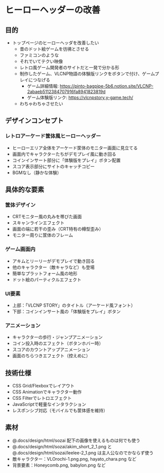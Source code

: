 # ヒーローヘッダーの改善

## 目的

- トップページのヒーローヘッダを改善したい
  - 昔のドット絵ゲームを彷彿とさせる
  - ファミコンのような
  - それでいてテクい映像
  - レトロ風ゲーム開発者のサイトだと一発で分かる形
  - 制作したゲーム、VLCNP物語の体験版リンクをボタンで付け、ゲームプレイにつなげる
    - ゲーム詳細情報: https://pinto-bagpipe-5b6.notion.site/VLCNP-2abaeb5112384707916fa8941823819d
    - ゲーム体験版リンク: https://vlcnpstory.y-game.tech/
  - わちゃわちゃさせたい

## デザインコンセプト

### レトロアーケード筐体風ヒーローヘッダー

- ヒーローエリア全体をアーケード筐体のモニター画面に見立てる
- 画面内でキャラクターたちがデモプレイ風に動き回る
- コインインサート部分に「体験版をプレイ」ボタン配置
- スコア表示部分にサイトのキャッチコピー
- BGMなし（静かな体験）

## 具体的な要素

### 筐体デザイン
- CRTモニター風の丸みを帯びた画面
- スキャンラインエフェクト
- 画面の端に若干の歪み（CRT特有の樽型歪み）
- モニター周りに筐体のフレーム

### ゲーム画面内
- アキムとリーリーがデモプレイで動き回る
- 他のキャラクター（敵キャラなど）も登場
- 簡単なプラットフォーム風の地形
- ドット絵のパーティクルエフェクト

### UI要素
- 上部：「VLCNP STORY」のタイトル（アーケード風フォント）
- 下部：コインインサート風の「体験版をプレイ」ボタン

### アニメーション
- キャラクターの歩行・ジャンプアニメーション
- コイン投入時のエフェクト（ボタンホバー時）
- スコアのカウントアップアニメーション
- 画面のちらつきエフェクト（控えめに）

## 技術仕様

- CSS Grid/Flexboxでレイアウト
- CSS Animationでキャラクター動作
- CSS Filterでレトロエフェクト
- JavaScriptで軽量なインタラクション
- レスポンシブ対応（モバイルでも筐体感を維持）

## 素材

- @.docs/design/html/sozai 配下の画像を使えるものは何でも使う
- @.docs/design/html/sozai/akim_short_2_1.png と @.docs/design/html/sozai/leelee-2_1.png は主人公なのでかならず使う
- 敵キャラクター：VLOrochi-1.png.png, hayato_chara.png など
- 背景要素：Honeycomb.png, babylon.png など


